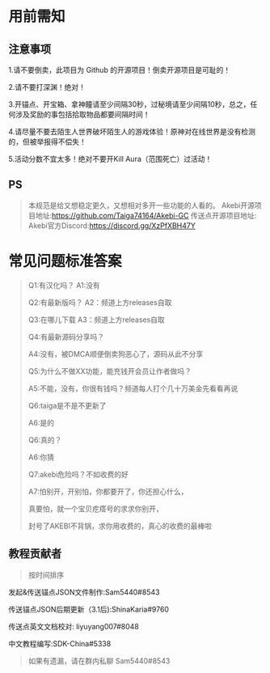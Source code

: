 # 用前需知

## 注意事项

1.请不要倒卖，此项目为 Github 的开源项目！倒卖开源项目是可耻的！

2.请不要打深渊！绝对！

3.开锚点、开宝箱、拿神瞳请至少间隔30秒，过秘境请至少间隔10秒，总之，任何涉及奖励的事包括拾取物品都要间隔时间！

4.请尽量不要去陌生人世界破坏陌生人的游戏体验！原神对在线世界是没有检测的，但被举报得不偿失！

5.活动分数不宜太多！绝对不要开Kill Aura（范围死亡）过活动！

## PS

> 本规范是给又想稳定更久，又想相对多开一些功能的人看的。
> Akebi开源项目地址:https://github.com/Taiga74164/Akebi-GC
> 传送点开源项目地址:
> Akebi官方Discord:https://discord.gg/XzPfXBH47Y

# 常见问题标准答案

>  Q1:有汉化吗？ A1:没有
>
>  Q2:有最新版吗？ A2：频道上方releases自取 
>
>  Q3:在哪儿下载 A3：频道上方releases自取 
>
>  Q4:有最新源码分享吗？ 
>
>  A4:没有，被DMCA顺便倒卖狗恶心了，源码从此不分享 
>
>  Q5:为什么不做XX功能，能充钱开会员让作者做吗？ 
>
>  A5:不能，没有，你很有钱吗？频道每人打个几十万美金先看看再说 
>
>  Q6:taiga是不是不更新了
>
>  A6:是的
>
>  Q6:真的？
>
>  A6:你猜
>
>  Q7:akebi危险吗？不如收费的好 
>
>  A7:怕别开，开别怕，你都要开了，你还担心什么，
>
>  真要怕，就一个宝贝疙瘩号的求求你别开，
>
>  封号了AKEBI不背锅，求你用收费的，真心的收费的最棒啦

## 教程贡献者

> 按时间排序

发起&传送锚点JSON文件制作:Sam5440#8543

传送锚点JSON后期更新（3.1后):ShinaKaria#9760

传送点英文文档校对: liyuyang007#8048 

中文教程编写:SDK-China#5338

> 如果有遗漏，请在群内私聊 Sam5440#8543
